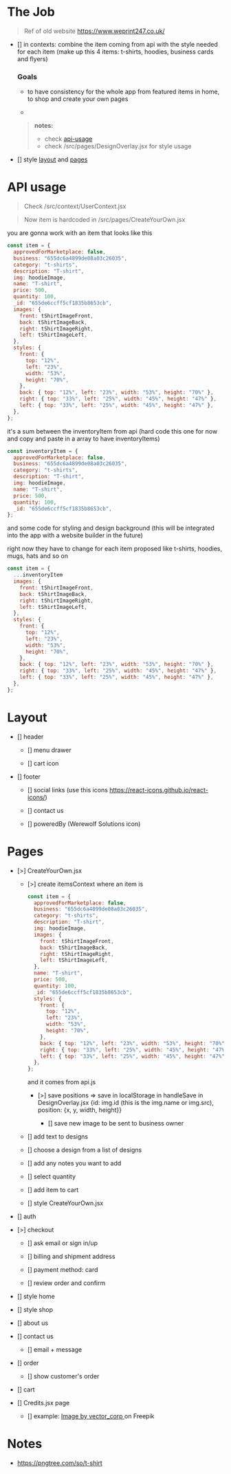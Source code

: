 # The Job

> Ref of old website https://www.weprint247.co.uk/

- [] in contexts: combine the item coming from api with the style needed for each item (make up this 4 items: t-shirts, hoodies, business cards and flyers)

  ### **Goals**

  - to have consistency for the whole app from featured items in home, to shop and create your own pages

  -

  > **notes:**
  >
  > - check [api-usage](#api-usage)
  > - check /src/pages/DesignOverlay.jsx for style usage

- [] style [layout](#layout) and [pages](#pages)

# API usage

> Check /src/context/UserContext.jsx

> Now item is hardcoded in /src/pages/CreateYourOwn.jsx

you are gonna work with an item that looks like this

```javascript
const item = {
  approvedForMarketplace: false,
  business: "655dc6a4899de08a03c26035",
  category: "t-shirts",
  description: "T-shirt",
  img: hoodieImage,
  name: "T-shirt",
  price: 500,
  quantity: 100,
  _id: "655de6ccff5cf1835b8653cb",
  images: {
    front: tShirtImageFront,
    back: tShirtImageBack,
    right: tShirtImageRight,
    left: tShirtImageLeft,
  },
  styles: {
    front: {
      top: "12%",
      left: "23%",
      width: "53%",
      height: "70%",
    },
    back: { top: "12%", left: "23%", width: "53%", height: "70%" },
    right: { top: "33%", left: "25%", width: "45%", height: "47%" },
    left: { top: "33%", left: "25%", width: "45%", height: "47%" },
  },
};
```

it's a sum between the inventoryItem from api (hard code this one for now and copy and paste in a array to have inventoryItems)

```javascript
const inventoryItem = {
  approvedForMarketplace: false,
  business: "655dc6a4899de08a03c26035",
  category: "t-shirts",
  description: "T-shirt",
  img: hoodieImage,
  name: "T-shirt",
  price: 500,
  quantity: 100,
  _id: "655de6ccff5cf1835b8653cb",
};
```

and some code for styling and design background (this will be integrated into the app with a website builder in the future)

right now they have to change for each item proposed like t-shirts, hoodies, mugs, hats and so on

```javascript
const item = {
  ...inventoryItem
  images: {
    front: tShirtImageFront,
    back: tShirtImageBack,
    right: tShirtImageRight,
    left: tShirtImageLeft,
  },
  styles: {
    front: {
      top: "12%",
      left: "23%",
      width: "53%",
      height: "70%",
    },
    back: { top: "12%", left: "23%", width: "53%", height: "70%" },
    right: { top: "33%", left: "25%", width: "45%", height: "47%" },
    left: { top: "33%", left: "25%", width: "45%", height: "47%" },
  },
};
```

# Layout

- [] header

  - [] menu drawer

  - [] cart icon

- [] footer

  - [] social links (use this icons https://react-icons.github.io/react-icons/)

  - [] contact us

  - [] poweredBy (Werewolf Solutions icon)

# Pages

- [>] CreateYourOwn.jsx

  - [>] create itemsContext where an item is

    ```javascript
    const item = {
      approvedForMarketplace: false,
      business: "655dc6a4899de08a03c26035",
      category: "t-shirts",
      description: "T-shirt",
      img: hoodieImage,
      images: {
        front: tShirtImageFront,
        back: tShirtImageBack,
        right: tShirtImageRight,
        left: tShirtImageLeft,
      },
      name: "T-shirt",
      price: 500,
      quantity: 100,
      _id: "655de6ccff5cf1835b8653cb",
      styles: {
        front: {
          top: "12%",
          left: "23%",
          width: "53%",
          height: "70%",
        },
        back: { top: "12%", left: "23%", width: "53%", height: "70%" },
        right: { top: "33%", left: "25%", width: "45%", height: "47%" },
        left: { top: "33%", left: "25%", width: "45%", height: "47%" },
      },
    };
    ```

    and it comes from api.js

    - [>] save positions => save in localStorage in handleSave in DesignOverlay.jsx {id: img.id (this is the img.name or img.src), position: {x, y, width, height}}

      - [] save new image to be sent to business owner

  - [] add text to designs

  - [] choose a design from a list of designs

  - [] add any notes you want to add

  - [] select quantity

  - [] add item to cart

  - [] style CreateYourOwn.jsx

- [] auth

- [>] checkout

  - [] ask email or sign in/up

  - [] billing and shipment address

  - [] payment method: card

  - [] review order and confirm

- [] style home

- [] style shop

- [] about us

- [] contact us

  - [] email + message

- [] order

  - [] show customer's order

- [] cart

- [] Credits.jsx page

  - [] example: <a href="https://www.freepik.com/free-vector/short-sleeves-white-t-shirt-mockup_29663920.htm#query=transparent%20background%20t%20shirt&position=48&from_view=search&track=ais&uuid=8d6754b0-9a6d-4202-82b3-1721f78d1fb5">
    Image by vector_corp
    </a>
    on Freepik

# Notes

- https://pngtree.com/so/t-shirt
